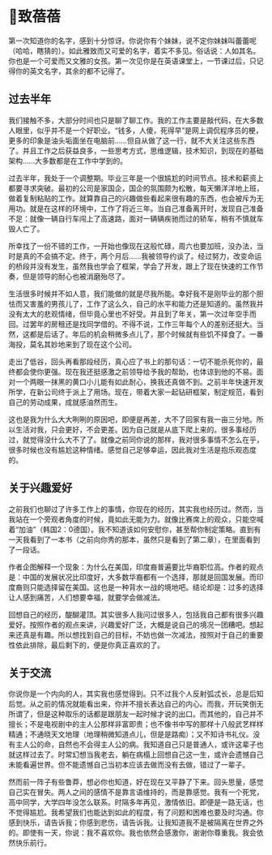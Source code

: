 # 🍎致蓓蓓

第一次知道你的名字，感到十分惊讶。你说你有个妹妹，说不定你妹妹叫蕾蕾呢（哈哈，瞎猜的）。如此雅致而又可爱的名字，着实不多见。俗话说：人如其名。你也是一个可爱而又文雅的女孩。第一次见你是在英语课堂上，一节课过后，只记得你的英文名字，其余的都不记得了。

## 过去半年

我们接触不多，大部分时间也只是聊了聊工作。我的工作主要是敲代码，在大多数人眼里，似乎并不是一个好职业。“钱多，人傻，死得早”是网上调侃程序员的梗，更多的印象是油头垢面坐在电脑前……但自从做了这一行，就不大关注这些东西了。并且工作之后获益良多，一些思考方式，思维逻辑，技术知识，到现在的基础架构……大多数都是在工作中学到的。

过去半年，我处于一个调整期。毕业三年是一个很尴尬的时间节点。技术和薪资上都要寻求突破。最初的公司是家国企，国企的氛围颇为松散，每天懒洋洋地上班，做着复制粘贴的工作。就算靠自己的兴趣做些看起来很有趣的东西，也会被斥为无用功。就是在这样的环境中，工作了将近三年。当自己准备离开时，发现自己准备不足：就像一辆自行车闯上了高速路，面对一辆辆疾驰而过的轿车，稍有不慎就车毁人亡了。

所幸找了一份不错的工作，一开始也像现在这般忙碌，周六也要加班，没办法，当时是真的不会搞不定。终于，两个月后……我被领导约谈了。经过努力，改变命运的桥段并没有发生，虽然我也学会了框架，学会了开发，跟上了现在快速的工作节奏，但是领导的耐心也被消磨殆尽了。

生活很多时候并不如人意，我们能做的就是尽我所能。幸好我不是刚毕业的那个胆怯而又害羞的男孩儿了，工作了这么久，自己的水平和能力还是知道的。虽然我并没有太大的悲观情绪，但毕竟心里也不好受。并且到了年关，第一次过年空手而回。过罢年的房租还是找同学借的。不得不说，工作三年每个人的差别还挺大。当然，这都是后话了。年后的机会稍微多点儿了，那个时候就有些饥不择食了。一番海投，莫名其妙地来到了现在这个公司。

走出了低谷，回头再看那段经历，真心应了书上的那句话：一切不能杀死你的，最终都会使你更强。现在我还挺感激之前领导给予我的帮助，也体谅到他的不易。面对一个两眼一抹黑的黄口小儿能有如此耐心，换我还真做不到。之前半年快速开发所学，在新公司终于派上了用场。现在，带着大家一起钻研框架，制定规范，看到自己的劳动成果，成就感油然而生。

这也是我为什么大大咧咧的原因吧，即便是再差，大不了回家有我一亩三分地。所以生活对我，只会更好，不会更差。因为自己就是从底下爬上来的。很多事经历过，就觉得没什么大不了了。就像之前同你说的那样，我对很多事情不怎么在乎，很多时候也没有尴尬这种情绪。感觉自己足够幸运，因此我对生活是抱乐观态度的。

## 关于兴趣爱好

之前我们也聊过了许多工作上的事情，你现在的经历，其实我也经历过。然而，当我站在一个旁观者角度的时候，竟如此无能为力。就像比赛席上的观众，只能空喊着“加油”（韩国2：0德国）。我不知道该如何安慰你，甚至帮你制定策略。直到有一天我看到了一本书（之前向你秀的那本，虽然只是看到了第二章），在里面看到了一段话。

作者企图解释一个现象：为什么在美国，印度裔普遍要比华裔职位高。作者的观点是：中国的发展状况比印度好，大多数华裔都有一个选择，那就是回国发展。而印度裔则只能选择留在美国。这也是一种背水一战的境地吧。结论却是：过多的选择让人感到痛苦，人们想要幸福，就要学会做减法。

回想自己的经历，醍醐灌顶。其实很多人我问过很多人，包括我自己都有很多兴趣爱好。按照作者的观点来讲，兴趣爱好广泛，大概是说自己的境况一团糟吧。想起来还真是有趣。所以想找到自己的目标，不妨也做一次减法，按照对于自己的重要性依此排除，最后剩下的，便是你真正喜欢的了。

## 关于交流

你说你是一个内向的人，其实我也感觉得到。只不过我个人反射弧忒长，总是后知后觉。从之前的情况就能看出来，你并不擅长表达自己的内心。而我，开玩笑倒无所谓了，但是这种取乐的话都是跟朋友一起时候才说的出口。而其他的，自己并不擅长；不是电视剧中的主人公那样非富即贵；也不像书中写的那样十八般武艺样样精通；不通晓天文地理（地理稍微知道点儿，但是是路痴）；又不知诗书礼仪。没有主人公的命，自然也不会得主人公的病。我知道自己只是普通人，或许这辈子也就这样过去了。时常幻想当我老去，躺在病榻上回想自己这一生，或许会遗憾自己未能看遍世界。但不能遗憾自己当初本应该去做而没有去做，错过了一辈子。

然而前一阵子有些鲁莽，想必你也知道，好在现在又平静了下来。回头思量，感觉自己实在冒失。两人之间的感情不是靠言语维持的，而是靠感觉。我有一个死党，高中同学，大学四年没怎么联系。时隔多年再见，激情依旧。即便是一路无话，也不觉得尴尬。我希望我们也能达到如此的程度，有了问题和困难也要及时沟通。你感到快乐，请告诉我；你感到悲伤，请告诉我。让我知道我不是被隔离在世界之外的。即使有一天，你说：我不喜欢你。我也依然会感激你，谢谢你尊重我。我会依然快乐前行。
